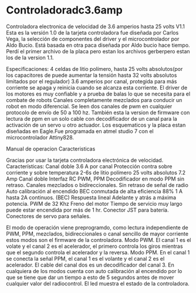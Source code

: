 # Controladoradc3.6amp
Controladora electronica de velocidad de 3.6 amperios hasta 25 volts V1.1
Esta es la versión 1.0 de la tarjeta controladora fue diseñada por Carlos Vega, la selección de componentes del driver y el microcontrolador por Aldo Bucio. Está basada en otra paca diseñada por Aldo bucio hace tiempo. Perdí el primer archivo de la placa pero estan los archivos gerberpero estan los de la version 1.1.

Especificaciones:
4 celdas de litio polímero, hasta 25 volts absolutos(por los capacitores de puede aumentar la tensión hasta 32 volts absolutos limitados por el regulador)
3.6 amperios por canal, protegida para más  corriente se apaga y reinicia cuando se alcanza esta corriente.
El driver de los motores es muy confiable y a prueba de balas lo que se necesita para el combate de robots
Canales completamente mezclados para conducir un robot en modo diferencial. Se leen dos canales de pwm en cualquier protocolo de envío de 50 a 100 hz. También esta la version de firmware con lectura de ppm en un solo cable con decodificador de un canal para la activación de un servo u otro actuador.
Los esquematicos y la placa estan diseñadas en Eagle.Fue programada en atmel studio 7 con el microcontrolador Attiny828. 

Manual de operacion
Caracteristicas

Gracias por usar la tarjeta controladora electrónica de velocidad. 
Características:
Canal doble
3.6 A por canal
Protección contra sobre corriente y sobre temperatura
2-6s de litio polímero 25 volts absolutos 
7.2 Amp Canal doble 
Interfaz RC PWM, PPM
Decodificador en modo PPM sin retraso.
Canales mezclados o bidireccionales. 
Sin retraso de señal de radio
Auto calibración al encendido 
BEC conmutada de alta eficiencia 88%
1 A hasta 2A continuos. (BEC)
Respuesta lineal
Adelante y atrás a máxima potencia.
PWM de 32 Khz
Freno del motor
Tiempo de servicio muy largo puede estar encendida por más de 1 hr.
Conector JST para batería.
Conectores de servo para señales.

El modo de operación viene preprogramdo, como lectura independiente de PWM, PPM, mezclados, bidireccionales o canal sencillo de mayor corriente estos modos son el firmware de la controladora.
Modo PWM.
El canal 1 es el volate y el canal 2 es el acelerador, el primero controla los giros mientras que el segundo controla el acelerador y la reversa.
Modo PPM.
En el canal 1 se conecta la señal PPM, el canal 1 es el volante y el canal 2 es el acelerador. El cable del canal dos es un decodificador del canal 3.
En cualquiera de los modos cuenta con auto calibración al encendido por lo que se tiene que dar un tiempo a esto de 5 segundos antes de mover cualquier valor del radiocontrol.
El led muestra el estado de la controladora.

